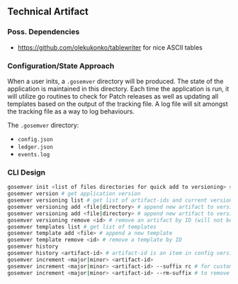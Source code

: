 ## Technical Artifact

### Poss. Dependencies

- https://github.com/olekukonko/tablewriter for nice ASCII tables

### Configuration/State Approach

When a user inits, a `.gosemver` directory will be produced. The state of the application is maintained in this directory. Each time the application is run, it will utilize go routines to check for Patch releases as well as updating all templates based on the output of the tracking file. A log file will sit amongst the tracking file as a way to log behaviours.

The `.gosemver` directory:

- `config.json`
- `ledger.json`
- `events.log`

### CLI Design

```sh
gosemver init <list of files directories for quick add to versioning> # i.e. `gosemver init src tests xyz.wireframe`
gosemver version # get application version
gosemver versioning list # get list of artifact-ids and current versions (in tabular form)
gosemver versioning add <file|directory> # append new artifact to versioning list
gosemver versioning add <file|directory> # append new artifact to versioning list
gosemver versioning remove <id> # remove an artifact by ID (will not be removed from history or ledger)
gosemver templates list # get list of templates
gosemver template add <file> # append a new template
gosemver template remove <id> # remove a template by ID
gosemver history
gosemver history <artifact-id> # artifact-id is an item in config versioning
gosemver increment <major|minor> <artifact-id>
gosemver increment <major|minor> <artifact-id> --suffix rc # for custom suffix
gosemver increment <major|minor> <artifact-id> --rm-suffix # to remove suffix with addition
```
